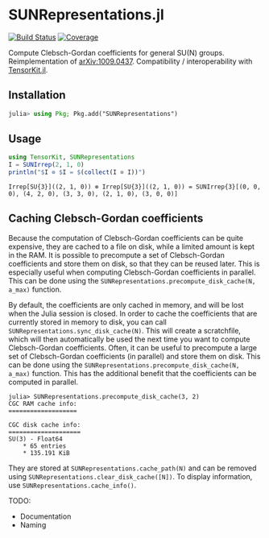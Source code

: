 # SUNRepresentations.jl

[![Build
Status](https://github.com/maartenvd/SUNRepresentations.jl/workflows/CI/badge.svg)](https://github.com/maartenvd/SUNRepresentations.jl/actions)
[![Coverage](https://codecov.io/gh/maartenvd/SUNRepresentations.jl/branch/master/graph/badge.svg)](https://codecov.io/gh/maartenvd/SUNRepresentations.jl/branch/master)

Compute Clebsch-Gordan coefficients for general SU(N) groups. Reimplementation of [arXiv:1009.0437](https://arxiv.org/pdf/1009.0437.pdf). Compatibility / interoperability with [TensorKit.jl](https://github.com/Jutho/TensorKit.jl).

## Installation

```julia
julia> using Pkg; Pkg.add("SUNRepresentations")
```

## Usage

```julia
using TensorKit, SUNRepresentations
I = SUNIrrep(2, 1, 0)
println("$I ⊗ $I = $(collect(I ⊗ I))")
```

```
Irrep[SU{3}]((2, 1, 0)) ⊗ Irrep[SU{3}]((2, 1, 0)) = SUNIrrep{3}[(0, 0, 0), (4, 2, 0), (3, 3, 0), (2, 1, 0), (3, 0, 0)]
```

## Caching Clebsch-Gordan coefficients

Because the computation of Clebsch-Gordan coefficients can be quite expensive, they are
cached to a file on disk, while a limited amount is kept in the RAM. It is possible to
precompute a set of Clebsch-Gordan coefficients and store them on disk, so that they can be
reused later. This is especially useful when computing Clebsch-Gordan coefficients in
parallel. This can be done using the `SUNRepresentations.precompute_disk_cache(N, a_max)`
function.



 By default, the coefficients are only cached in memory, and will
be lost when the Julia session is closed. In order to cache the coefficients that are
currently stored in memory to disk, you can call `SUNRepresentations.sync_disk_cache(N)`.
This will create a scratchfile, which will then automatically be used the next time you want
to compute Clebsch-Gordan coefficients. Often, it can be useful to precompute a large set of
Clebsch-Gordan coefficients (in parallel) and store them on disk. This can be done using the
`SUNRepresentations.precompute_disk_cache(N, a_max)` function. This has the additional
benefit that the coefficients can be computed in parallel.

```julia-repl
julia> SUNRepresentations.precompute_disk_cache(3, 2)
CGC RAM cache info:
===================

CGC disk cache info:
====================
SU(3) - Float64
    * 65 entries
    * 135.191 KiB
```

They are stored at `SUNRepresentations.cache_path(N)` and can be removed using
`SUNRepresentations.clear_disk_cache([N])`. To display information, use
`SUNRepresentations.cache_info()`.

TODO:
* Documentation
* Naming
